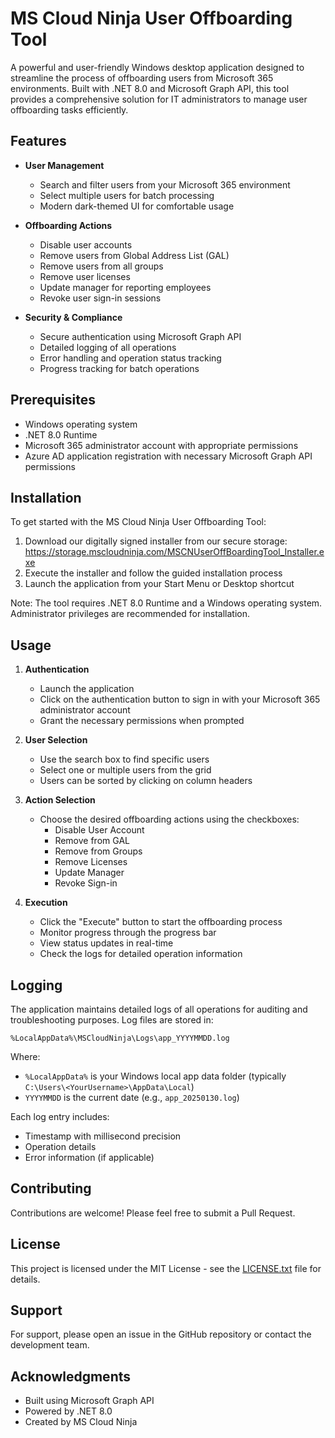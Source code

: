 # MS Cloud Ninja User Offboarding Tool

A powerful and user-friendly Windows desktop application designed to streamline the process of offboarding users from Microsoft 365 environments. Built with .NET 8.0 and Microsoft Graph API, this tool provides a comprehensive solution for IT administrators to manage user offboarding tasks efficiently.

## Features

- **User Management**
  - Search and filter users from your Microsoft 365 environment
  - Select multiple users for batch processing
  - Modern dark-themed UI for comfortable usage

- **Offboarding Actions**
  - Disable user accounts
  - Remove users from Global Address List (GAL)
  - Remove users from all groups
  - Remove user licenses
  - Update manager for reporting employees
  - Revoke user sign-in sessions

- **Security & Compliance**
  - Secure authentication using Microsoft Graph API
  - Detailed logging of all operations
  - Error handling and operation status tracking
  - Progress tracking for batch operations

## Prerequisites

- Windows operating system
- .NET 8.0 Runtime
- Microsoft 365 administrator account with appropriate permissions
- Azure AD application registration with necessary Microsoft Graph API permissions

## Installation

To get started with the MS Cloud Ninja User Offboarding Tool:

1. Download our digitally signed installer from our secure storage:
   https://storage.mscloudninja.com/MSCNUserOffBoardingTool_Installer.exe
2. Execute the installer and follow the guided installation process
3. Launch the application from your Start Menu or Desktop shortcut

Note: The tool requires .NET 8.0 Runtime and a Windows operating system. Administrator privileges are recommended for installation.

## Usage

1. **Authentication**
   - Launch the application
   - Click on the authentication button to sign in with your Microsoft 365 administrator account
   - Grant the necessary permissions when prompted

2. **User Selection**
   - Use the search box to find specific users
   - Select one or multiple users from the grid
   - Users can be sorted by clicking on column headers

3. **Action Selection**
   - Choose the desired offboarding actions using the checkboxes:
     - Disable User Account
     - Remove from GAL
     - Remove from Groups
     - Remove Licenses
     - Update Manager
     - Revoke Sign-in

4. **Execution**
   - Click the "Execute" button to start the offboarding process
   - Monitor progress through the progress bar
   - View status updates in real-time
   - Check the logs for detailed operation information

## Logging

The application maintains detailed logs of all operations for auditing and troubleshooting purposes. Log files are stored in:
```
%LocalAppData%\MSCloudNinja\Logs\app_YYYYMMDD.log
```
Where:
- `%LocalAppData%` is your Windows local app data folder (typically `C:\Users\<YourUsername>\AppData\Local`)
- `YYYYMMDD` is the current date (e.g., `app_20250130.log`)

Each log entry includes:
- Timestamp with millisecond precision
- Operation details
- Error information (if applicable)

## Contributing

Contributions are welcome! Please feel free to submit a Pull Request.

## License

This project is licensed under the MIT License - see the [LICENSE.txt](LICENSE.txt) file for details.

## Support

For support, please open an issue in the GitHub repository or contact the development team.

## Acknowledgments

- Built using Microsoft Graph API
- Powered by .NET 8.0
- Created by MS Cloud Ninja
